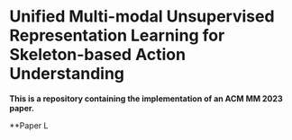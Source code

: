 # Unified Multi-modal Unsupervised Representation Learning for Skeleton-based Action Understanding

**This is a repository containing the implementation of an ACM MM 2023 paper.**

**Paper L